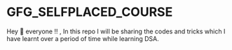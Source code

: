 # GFG_SELFPLACED_COURSE
Hey 👋 everyone !! , In this repo I will be sharing the codes and tricks which I have learnt over a period of time while learning DSA.
